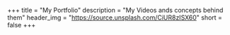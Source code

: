 +++
title = "My Portfolio"
description = "My Videos ands concepts behind them"
header_img = "https://source.unsplash.com/CiUR8zISX60"
short = false
+++